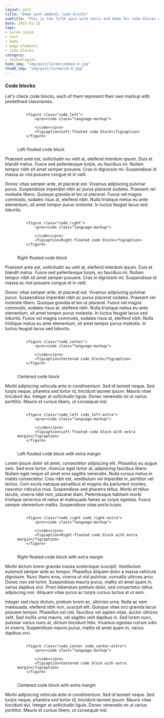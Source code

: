 ```yaml
---
layout: post
title: "Demo post &mdash; code blocks"
subtitle: "This is the fifth post with tests and demo for code blocks with code snippets and explanations"
date: 2015-01-15
tags: 
- Lorem ipsum
- test 
- demo
- page elements
- code blocks
category:
- technologies
home_img: "img/post/lorem/common-4.jpg"
thumb_img: "img/post/lorem/cm-4.jpg"
---
```

<h3 class="typo_serif typo_center">Code blocks</h3>
<p>Let's check code blocks, each of them represent their own markup with predefined classnames.</p>

<!-- left-floated code block -->

<figure class="code_left">
    <pre><code class="language-markup"> 
    &lt;figure class=&quot;code_left&quot;&gt;
        &lt;pre&gt;&lt;code class=&quot;language-markup&quot;&gt; 
    &nbsp;               
        &lt;/code&gt;&lt;/pre&gt;
        &lt;figcaption&gt;Left-floated code block&lt;/figcaption&gt;
    &lt;/figure&gt;
    </code></pre>
    <figcaption>Left-floated code block</figcaption>
</figure>
<p>Praesent ante est, sollicitudin eu velit at, eleifend interdum ipsum. Duis et blandit metus. Fusce sed pellentesque turpis, eu faucibus mi. Nullam tempor nibh sit amet semper posuere. Cras in dignissim mi. Suspendisse id massa ac nisl posuere congue et in velit.</p>
<p>Donec vitae semper ante, et placerat est. Vivamus adipiscing pulvinar purus. Suspendisse imperdiet nibh ac purus placerat sodales. Praesent vel molestie libero. Quisque gravida et leo ut placerat. Fusce vel magna commodo, sodales risus at, eleifend nibh. Nulla tristique metus eu ante elementum, sit amet tempor purus molestie. In luctus feugiat lacus sed lobortis.</p>

<!-- right-floated code block -->

<figure class="code_right">
    <pre><code class="language-markup"> 
    &lt;figure class=&quot;code_right&quot;&gt;
        &lt;pre&gt;&lt;code class=&quot;language-markup&quot;&gt; 
    &nbsp;               
        &lt;/code&gt;&lt;/pre&gt;
        &lt;figcaption&gt;Right-floated code block&lt;/figcaption&gt;
    &lt;/figure&gt;
    </code></pre>
    <figcaption>Right-floated code block</figcaption>
</figure>
   <p>Praesent ante est, sollicitudin eu velit at, eleifend interdum ipsum. Duis et blandit metus. Fusce sed pellentesque turpis, eu faucibus mi. Nullam tempor nibh sit amet semper posuere. Cras in dignissim mi. Suspendisse id massa ac nisl posuere congue et in velit.</p>
   <p>Donec vitae semper ante, et placerat est. Vivamus adipiscing pulvinar purus. Suspendisse imperdiet nibh ac purus placerat sodales. Praesent vel molestie libero. Quisque gravida et leo ut placerat. Fusce vel magna commodo, sodales risus at, eleifend nibh. Nulla tristique metus eu ante elementum, sit amet tempor purus molestie. In luctus feugiat lacus sed lobortis. Fusce vel magna commodo, sodales risus at, eleifend nibh. Nulla tristique metus eu ante elementum, sit amet tempor purus molestie. In luctus feugiat lacus sed lobortis.</p>

<!-- centered code block -->

<figure class="code_center">
    <pre><code class="language-markup"> 
    &lt;figure class=&quot;code_center&quot;&gt;
        &lt;pre&gt;&lt;code class=&quot;language-markup&quot;&gt; 
    &nbsp;               
        &lt;/code&gt;&lt;/pre&gt;
        &lt;figcaption&gt;Centered code block&lt;/figcaption&gt;
    &lt;/figure&gt;
    </code></pre>
    <figcaption>Centered code block</figcaption>
</figure>                       
<p>Morbi adipiscing vehicula ante in condimentum. Sed id laoreet neque. Sed turpis neque, pharetra sed tortor id, tincidunt laoreet ipsum. Mauris vitae tincidunt dui. Integer at sollicitudin ligula. Donec venenatis mi ut varius porttitor. Mauris et cursus libero, ut consequat nisl. </p>

<!-- left-floated (with extra margin) code block -->

<figure class="code_left code_left-extra">
    <pre><code class="language-markup"> 
    &lt;figure class=&quot;code_left code_left-extra&quot;&gt;
        &lt;pre&gt;&lt;code class=&quot;language-markup&quot;&gt; 
    &nbsp;               
        &lt;/code&gt;&lt;/pre&gt;
        &lt;figcaption&gt;Left-floated code block with extra margin&lt;/figcaption&gt;
    &lt;/figure&gt;
    </code></pre>
    <figcaption>Left-floated code block with extra margin</figcaption>
</figure>
<p>Lorem ipsum dolor sit amet, consectetur adipiscing elit. Phasellus eu augue sem. Sed eros tortor, rhoncus eget tortor at, adipiscing faucibus libero. Nullam eget neque sit amet eros sagittis venenatis. Nulla cursus metus in mattis consectetur. Cras nibh est, vestibulum vel imperdiet in, porttitor vel lectus. Cum sociis natoque penatibus et magnis dis parturient montes, nascetur ridiculus mus. Suspendisse sed pharetra tellus. Morbi et tellus iaculis, viverra nibh non, placerat diam. Pellentesque habitant morbi tristique senectus et netus et malesuada fames ac turpis egestas. Fusce semper elementum mattis. Suspendisse vitae porta turpis. </p>

<!-- right-floated (with extra margin) code block -->

<figure class="code_right code_right-extra">
    <pre><code class="language-markup"> 
    &lt;figure class=&quot;code_right code_right-extra&quot;&gt;
        &lt;pre&gt;&lt;code class=&quot;language-markup&quot;&gt; 
    &nbsp;               
        &lt;/code&gt;&lt;/pre&gt;
        &lt;figcaption&gt;Right-floated code block with extra margin&lt;/figcaption&gt;
    &lt;/figure&gt;
    </code></pre>
    <figcaption>Right-floated code block with extra margin</figcaption>
</figure>
<p> Morbi dictum lorem gravida massa scelerisque suscipit. Vestibulum euismod semper ante ac tempor. Phasellus aliquam dolor a massa vehicula dignissim. Nunc libero eros, viverra ut nisl pulvinar, convallis ultrices arcu. Donec non est tortor. Suspendisse mauris purus, mattis sit amet quam in, varius dapibus orci. Proin bibendum pretium dolor, sed consectetur tellus adipiscing non. Aliquam vitae purus ac turpis cursus luctus at ut sem.</p>
<p>Integer sed risus dictum, pretium lorem ac, ultricies urna. Nulla ac sem malesuada, eleifend nibh non, suscipit elit. Quisque vitae orci gravida lacus posuere tempor. Phasellus est nisl, faucibus vel sapien vitae, auctor ultrices velit. Sed mollis urna mauris, vel sagittis velit dapibus in. Sed lorem nunc, pulvinar varius nunc at, dictum tincidunt felis. Vivamus egestas rutrum odio et viverra. Suspendisse mauris purus, mattis sit amet quam in, varius dapibus orci.</p>

<!-- centered extra margin code block -->

<figure class="code_center code_center-extra">
    <pre><code class="language-markup"> 
    &lt;figure class=&quot;code_center code_center-extra&quot;&gt;
        &lt;pre&gt;&lt;code class=&quot;language-markup&quot;&gt; 
    &nbsp;               
        &lt;/code&gt;&lt;/pre&gt;
        &lt;figcaption&gt;Centered code block with extra margin&lt;/figcaption&gt;
    &lt;/figure&gt;
    </code></pre>
    <figcaption>Centered code block with extra margin</figcaption>
</figure>
<p>Morbi adipiscing vehicula ante in condimentum. Sed id laoreet neque. Sed turpis neque, pharetra sed tortor id, tincidunt laoreet ipsum. Mauris vitae tincidunt dui. Integer at sollicitudin ligula. Donec venenatis mi ut varius porttitor. Mauris et cursus libero, ut consequat nisl. </p>
